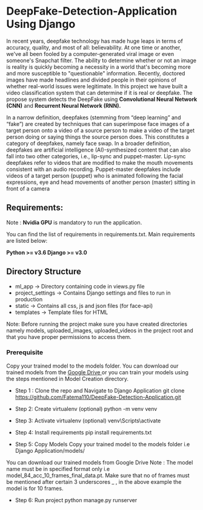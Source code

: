 # DeepFake-Detection-Application Using Django #



In recent years, deepfake technology has made huge leaps in terms of accuracy, quality, and most of all: believability. At one time or another, we've all been fooled by a computer-generated viral image or even someone's Snapchat filter. The ability to determine whether or not an image is reality is quickly becoming a necessity in a world that's becoming more and more susceptible to "questionable" information. Recently, doctored images have made headlines and divided people in their opinions of whether real-world issues were legitimate. In this project we have built a video classification system that can determine if it is real or deepfake. The propose system detects the DeepFake using **Convolutional Neural Network (CNN)** and **Recurrent Neural Network (RNN).**


In a narrow definition, deepfakes (stemming from “deep learning” and “fake”) are created by techniques that can superimpose face images of a target person onto a video of a source person to make a video of the target person doing or saying things the source person does. This constitutes a category of deepfakes, namely face swap. 
In a broader definition, deepfakes are artificial intelligence (AI)-synthesized content that can also fall into two other categories, i.e., lip-sync and puppet-master. 
Lip-sync deepfakes refer to videos that are modified to make the mouth movements consistent with an audio recording. 
Puppet-master deepfakes include videos of a target person (puppet) who is animated following the facial expressions, eye and head movements of another person (master) sitting in front of a camera

## Requirements:

Note : **Nvidia GPU** is mandatory to run the application.

You can find the list of requirements in requirements.txt. Main requirements are listed below:

**Python >= v3.6
Django >= v3.0**

## Directory Structure ##

* ml_app -> Directory containing code in views.py file
* project_settings -> Contains Django settings and files to run in production
* static -> Contains all css, js and json files (for face-api)
* templates -> Template files for HTML

Note: Before running the project make sure you have created directories namely models, uploaded_images, uploaded_videos in the project root and that you have proper permissions to access them.

### Prerequisite ###
Copy your trained model to the models folder.
You can download our trained models from the [Google Drive ](https://drive.google.com/drive/folders/1UX8jXUXyEjhLLZ38tcgOwGsZ6XFSLDJ-?usp=sharing "Google Drive")or you can train your models using the steps mentioned in Model Creation directory.

* Step 1 : Clone the repo and Navigate to Django Application
  git clone https://github.com/Fatema110/DeepFake-Detection-Application.git

* Step 2: Create virtualenv (optional)
  python -m venv venv

* Step 3: Activate virtualenv (optional)
  venv\Scripts\activate

* Step 4: Install requirements
  pip install requirements.txt

* Step 5: Copy Models
  Copy your trained model to the models folder i.e Django Application/models/

You can download our trained models from Google Drive
Note : The model name must be in specified format only i.e model_84_acc_10_frames_final_data.pt. Make sure that no of frames must be mentioned after certain 3 underscores _ , in the above example the model is for 10 frames.

* Step 6: Run project
  python manage.py runserver
